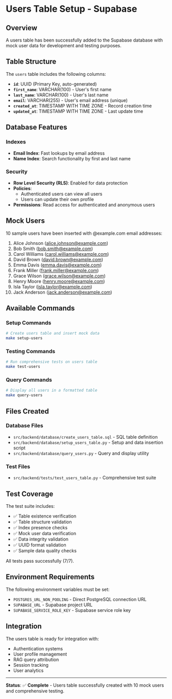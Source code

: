 # Users Table Setup - Supabase

## Overview

A users table has been successfully added to the Supabase database with mock user data for development and testing purposes.

## Table Structure

The `users` table includes the following columns:

- **`id`**: UUID (Primary Key, auto-generated)
- **`first_name`**: VARCHAR(100) - User's first name
- **`last_name`**: VARCHAR(100) - User's last name  
- **`email`**: VARCHAR(255) - User's email address (unique)
- **`created_at`**: TIMESTAMP WITH TIME ZONE - Record creation time
- **`updated_at`**: TIMESTAMP WITH TIME ZONE - Last update time

## Database Features

### Indexes
- **Email Index**: Fast lookups by email address
- **Name Index**: Search functionality by first and last name

### Security
- **Row Level Security (RLS)**: Enabled for data protection
- **Policies**: 
  - Authenticated users can view all users
  - Users can update their own profile
- **Permissions**: Read access for authenticated and anonymous users

## Mock Users

10 sample users have been inserted with @example.com email addresses:

1. Alice Johnson (alice.johnson@example.com)
2. Bob Smith (bob.smith@example.com)
3. Carol Williams (carol.williams@example.com)
4. David Brown (david.brown@example.com)
5. Emma Davis (emma.davis@example.com)
6. Frank Miller (frank.miller@example.com)
7. Grace Wilson (grace.wilson@example.com)
8. Henry Moore (henry.moore@example.com)
9. Isla Taylor (isla.taylor@example.com)
10. Jack Anderson (jack.anderson@example.com)

## Available Commands

### Setup Commands
```bash
# Create users table and insert mock data
make setup-users
```

### Testing Commands
```bash
# Run comprehensive tests on users table
make test-users
```

### Query Commands
```bash
# Display all users in a formatted table
make query-users
```

## Files Created

### Database Files
- `src/backend/database/create_users_table.sql` - SQL table definition
- `src/backend/database/setup_users_table.py` - Setup and data insertion script
- `src/backend/database/query_users.py` - Query and display utility

### Test Files
- `src/backend/tests/test_users_table.py` - Comprehensive test suite

## Test Coverage

The test suite includes:
- ✅ Table existence verification
- ✅ Table structure validation
- ✅ Index presence checks
- ✅ Mock user data verification
- ✅ Data integrity validation
- ✅ UUID format validation
- ✅ Sample data quality checks

All tests pass successfully (7/7).

## Environment Requirements

The following environment variables must be set:
- `POSTGRES_URL_NON_POOLING` - Direct PostgreSQL connection URL
- `SUPABASE_URL` - Supabase project URL
- `SUPABASE_SERVICE_ROLE_KEY` - Supabase service role key

## Integration

The users table is ready for integration with:
- Authentication systems
- User profile management
- RAG query attribution
- Session tracking
- User analytics

---

**Status**: ✅ **Complete** - Users table successfully created with 10 mock users and comprehensive testing.
